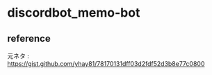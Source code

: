 # discordbot_memo-bot

## reference

元ネタ : https://gist.github.com/yhay81/78170131dff03d2fdf52d3b8e77c0800

